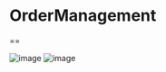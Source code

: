 # OrderManagement
==

![image](https://imgur.com/FwbyGjN.png)
![image](https://imgur.com/BG7izaw.png)
